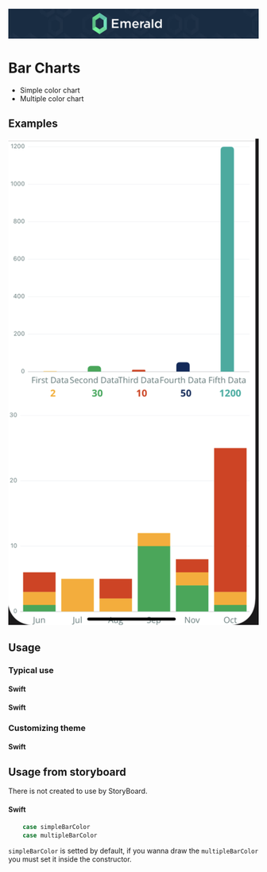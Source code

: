 <p align="center"><img src="/Resources/Images/Header.png" /></p>

# Bar Charts
<ul class="icon-list">
  <li class="icon-list-item icon-list-item--spec">Simple color chart</li>
  <li class="icon-list-item icon-list-item--spec">Multiple color chart</li>
</ul>

## Examples
<p align="center"><img src="https://github.com/cebroker/emerald-ios/blob/develop/Resources/Images/chartImage.png" /></p>

## Usage
### Typical use


#### Swift

#### Swift

### Customizing theme

#### Swift

## Usage from storyboard
There is not created to use by StoryBoard.


#### Swift
```swift
    case simpleBarColor
    case multipleBarColor
```

`simpleBarColor` is setted by default, if you wanna draw the `multipleBarColor` you must set it inside the constructor.
